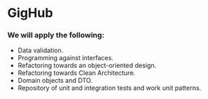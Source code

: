# GigHub
### We will apply the following:
- Data validation.
- Programming against interfaces.
- Refactoring towards an object-oriented design.
- Refactoring towards Clean Architecture.
- Domain objects and DTO.
- Repository of unit and integration tests and work unit patterns.
